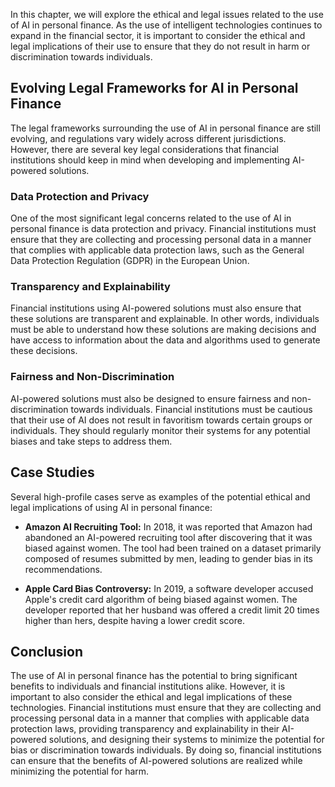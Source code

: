 
In this chapter, we will explore the ethical and legal issues related to the use of AI in personal finance. As the use of intelligent technologies continues to expand in the financial sector, it is important to consider the ethical and legal implications of their use to ensure that they do not result in harm or discrimination towards individuals.

Evolving Legal Frameworks for AI in Personal Finance
----------------------------------------------------

The legal frameworks surrounding the use of AI in personal finance are still evolving, and regulations vary widely across different jurisdictions. However, there are several key legal considerations that financial institutions should keep in mind when developing and implementing AI-powered solutions.

### Data Protection and Privacy

One of the most significant legal concerns related to the use of AI in personal finance is data protection and privacy. Financial institutions must ensure that they are collecting and processing personal data in a manner that complies with applicable data protection laws, such as the General Data Protection Regulation (GDPR) in the European Union.

### Transparency and Explainability

Financial institutions using AI-powered solutions must also ensure that these solutions are transparent and explainable. In other words, individuals must be able to understand how these solutions are making decisions and have access to information about the data and algorithms used to generate these decisions.

### Fairness and Non-Discrimination

AI-powered solutions must also be designed to ensure fairness and non-discrimination towards individuals. Financial institutions must be cautious that their use of AI does not result in favoritism towards certain groups or individuals. They should regularly monitor their systems for any potential biases and take steps to address them.

Case Studies
------------

Several high-profile cases serve as examples of the potential ethical and legal implications of using AI in personal finance:

* **Amazon AI Recruiting Tool:** In 2018, it was reported that Amazon had abandoned an AI-powered recruiting tool after discovering that it was biased against women. The tool had been trained on a dataset primarily composed of resumes submitted by men, leading to gender bias in its recommendations.

* **Apple Card Bias Controversy:** In 2019, a software developer accused Apple's credit card algorithm of being biased against women. The developer reported that her husband was offered a credit limit 20 times higher than hers, despite having a lower credit score.

Conclusion
----------

The use of AI in personal finance has the potential to bring significant benefits to individuals and financial institutions alike. However, it is important to also consider the ethical and legal implications of these technologies. Financial institutions must ensure that they are collecting and processing personal data in a manner that complies with applicable data protection laws, providing transparency and explainability in their AI-powered solutions, and designing their systems to minimize the potential for bias or discrimination towards individuals. By doing so, financial institutions can ensure that the benefits of AI-powered solutions are realized while minimizing the potential for harm.
